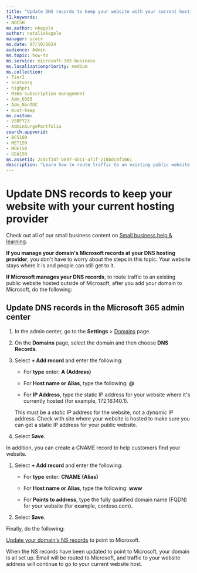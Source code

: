 ```yaml
---
title: "Update DNS records to keep your website with your current hosting provider"
f1.keywords:
- NOCSH
ms.author: nkagole
author: nataliekagole
manager: scotv
ms.date: 07/10/2024
audience: Admin
ms.topic: how-to
ms.service: microsoft-365-business
ms.localizationpriority: medium
ms.collection: 
- Tier2
- scotvorg
- highpri
- M365-subscription-management
- Adm_O365
- Adm_NonTOC
- must-keep
ms.custom: 
- VSBFY23
- AdminSurgePortfolio
search.appverid:
- BCS160
- MET150
- MOE150
- GEA150
ms.assetid: 2c4cf347-b897-45c1-a71f-210bdc8f1061
description: "Learn how to route traffic to an existing public website hosted outside of Microsoft, if you have set Microsoft to manage DNS records for your custom domain."
---
```


# Update DNS records to keep your website with your current hosting provider

Check out all of our small business content on [Small business help & learning](https://go.microsoft.com/fwlink/?linkid=2224585).

 **If you manage your domain's Microsoft records at your DNS hosting provider**, you don't have to worry about the steps in this topic. Your website stays where it is and people can still get to it.
  
 **If Microsoft manages your DNS records**, to route traffic to an existing public website hosted outside of Microsoft, after you add your domain to Microsoft, do the following:
  
## Update DNS records in the Microsoft 365 admin center

1. In the admin center, go to the **Settings** \> <a href="https://go.microsoft.com/fwlink/p/?linkid=834818" target="_blank">Domains</a> page.

1. On the **Domains** page, select the domain and then choose **DNS Records**.

1. Select **+ Add record** and enter the following:
    
   - For **type** enter: **A (Address)**
    
   - For **Host name or Alias**, type the following: **@**
    
   - For **IP Address**, type the static IP address for your website where it's currently hosted (for example, 172.16.140.1).
    
   This must be a  *static*  IP address for the website, not a *dynamic* IP address. Check with site where your website is hosted to make sure you can get a static IP address for your public website.
    
1. Select **Save**.
    
In addition, you can create a CNAME record to help customers find your website.
  
1. Select **+ Add record** and enter the following:
    
   - For **type** enter: **CNAME (Alias)**
    
   - For **Host name or Alias**, type the following: **www**
    
   - For **Points to address**, type the fully qualified domain name (FQDN) for your website (for example, contoso.com).
    
1. Select **Save**.
    
Finally, do the following:
  
[Update your domain's NS records](../setup/add-domain.md) to point to Microsoft.
  
When the NS records have been updated to point to Microsoft, your domain is all set up. Email will be routed to Microsoft, and traffic to your website address will continue to go to your current website host.
